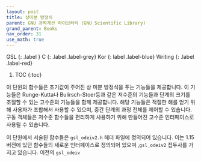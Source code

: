 ```yaml
---
layout: post
title: 상미분 방정식
parent: GNU 과학계산 라이브러리 (GNU Scientific Library)
grand_parent: Books
nav_order: 31
use_math: true
---
```


GSL
{: .label }
C
{: .label .label-grey}
Kor
{: label .label-blue}
Writing
{: .label .label-red}

1. TOC
{:toc}

이 단원의 함수들은 초기값이 주어진 상 미분 방정식을 푸는 기능들을 제공합니다. 이 기능들은 Runge-Kutta나 Bulirsch-Stoer등과 같은 저수준의 기능들과 단계의 크기를 조절할 수 있는 고수준의 기능들을 함께 제공합니다. 해당 기능들은 적절한 해를 얻기 위해 사용자가 조합해서 사용할 수 있으며, 중간 단계의 과정 전체를 제어할 수 있습니다. 구동 객체들은 저수준 함수들을 편리하게 사용하기 위해 만들어진 고수준 인터페이스로 사용될 수 있습니다.

이 단원에서 서술된 함수들은 `gsl_odeiv2.h` 헤더 파일에 정의되어 있습니다. 이는 $1.15$ 버전에 있던 함수들의 새로운 인터페이스로 정의되어 있으며 ,`gsl_odeiv2` 접두사를 가지고 있습니다. 이전의 `gsl_odeiv` 
